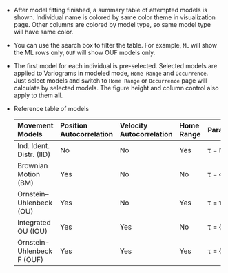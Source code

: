 - After model fitting finished, a summary table of attempted models is shown. Individual name is colored by same color theme in visualization page. Other columns are colored by model type, so same model type will have same color. 
- You can use the search box to filter the table. For example, `ML` will show the ML rows only, `OUF` will show OUF models only.
- The first model for each individual is pre-selected. Selected models are applied to Variograms in modeled mode, `Home Range` and `Occurrence`. Just select models and switch to `Home Range` or `Occurrence` page will calculate by selected models. The figure height and column control also apply to them all.
- Reference table of models

  |Movement Models            |Position Autocorrelation  |Velocity Autocorrelation |Home Range |Parameterization |
  |:--------------------------|:-------------------------|:------------------------|:----------|:----------------|
  |Ind. Ident. Distr. (IID)   |No                        |No                       |Yes        |τ = NULL         |
  |Brownian Motion (BM)       |Yes                       |No                       |No         |τ = ∞            |
  |Ornstein–Uhlenbeck (OU)    |Yes                       |No                       |Yes        |τ = τr           |
  |Integrated OU (IOU)        |Yes                       |Yes                      |No         |τ = {∞, τv}      |
  |Ornstein-Uhlenbeck F (OUF) |Yes                       |Yes                      |Yes        |τ = {τr, τv}     |
